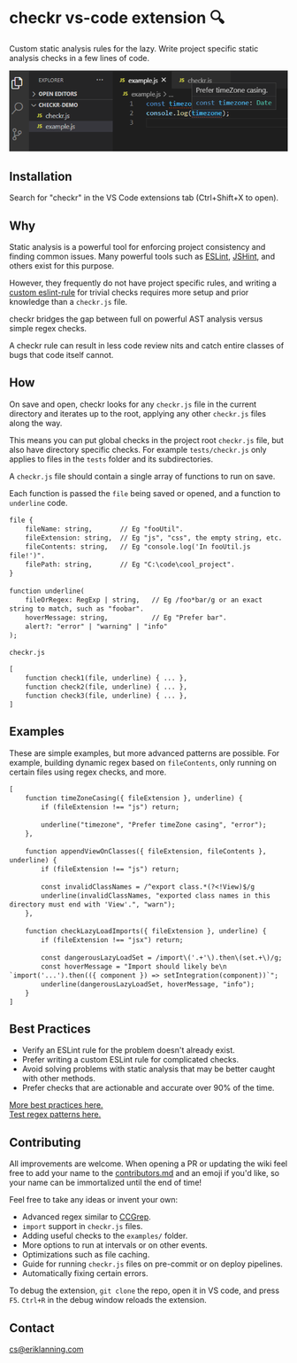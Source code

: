 # checkr vs-code extension 🔍

Custom static analysis rules for the lazy. Write project specific static analysis checks in a few lines of code.

![Screenshot in action](https://github.com/ELanning/checkr/blob/master/images/demo.png)

## Installation

Search for "checkr" in the VS Code extensions tab (Ctrl+Shift+X to open).

## Why

Static analysis is a powerful tool for enforcing project consistency and finding common issues. Many powerful tools such as [ESLint](https://eslint.org/), [JSHint](https://jshint.com/), and others exist for this purpose.

However, they frequently do not have project specific rules, and writing a [custom eslint-rule](https://eslint.org/docs/developer-guide/working-with-rules) for trivial checks requires more setup and prior knowledge than a `checkr.js` file.

checkr bridges the gap between full on powerful AST analysis versus simple regex checks.

A checkr rule can result in less code review nits and catch entire classes of bugs that code itself cannot.

## How

On save and open, checkr looks for any `checkr.js` file in the current directory and iterates up to the root, applying any other `checkr.js` files along the way.

This means you can put global checks in the project root `checkr.js` file, but also have directory specific checks. For example `tests/checkr.js` only applies to files in the `tests` folder and its subdirectories.

A `checkr.js` file should contain a single array of functions to run on save.

Each function is passed the `file` being saved or opened, and a function to `underline` code.

```
file {
    fileName: string,       // Eg "fooUtil".
    fileExtension: string,  // Eg "js", "css", the empty string, etc.
    fileContents: string,   // Eg "console.log('In fooUtil.js file!')".
    filePath: string,       // Eg "C:\code\cool_project".
}

function underline(
    fileOrRegex: RegExp | string,   // Eg /foo*bar/g or an exact string to match, such as "foobar".
    hoverMessage: string,           // Eg "Prefer bar".
    alert?: "error" | "warning" | "info"
);
```

`checkr.js`

```
[
    function check1(file, underline) { ... },
    function check2(file, underline) { ... },
    function check3(file, underline) { ... },
]
```

## Examples

These are simple examples, but more advanced patterns are possible. For example, building dynamic regex based on `fileContents`, only running on certain files using regex checks, and more.

```
[
    function timeZoneCasing({ fileExtension }, underline) {
        if (fileExtension !== "js") return;

        underline("timezone", "Prefer timeZone casing", "error");
    },

    function appendViewOnClasses({ fileExtension, fileContents }, underline) {
        if (fileExtension !== "js") return;

        const invalidClassNames = /^export class.*(?<!View)$/g
        underline(invalidClassNames, "exported class names in this directory must end with 'View'.", "warn");
    },

    function checkLazyLoadImports({ fileExtension }, underline) {
        if (fileExtension !== "jsx") return;

        const dangerousLazyLoadSet = /import\('.+'\).then\(set.+\)/g;
        const hoverMessage = "Import should likely be\n `import('...').then(({ component }) => setIntegration(component))`";
        underline(dangerousLazyLoadSet, hoverMessage, "info");
    }
]
```

## Best Practices

- Verify an ESLint rule for the problem doesn't already exist.
- Prefer writing a custom ESLint rule for complicated checks.
- Avoid solving problems with static analysis that may be better caught with other methods.
- Prefer checks that are actionable and accurate over 90% of the time.

[More best practices here.](https://cacm.acm.org/magazines/2018/4/226371-lessons-from-building-static-analysis-tools-at-google/fulltext)  
[Test regex patterns here.](https://www.regextester.com)

## Contributing

All improvements are welcome. When opening a PR or updating the wiki feel free to add your name to the [contributors.md](contributors.md) and an emoji if you'd like, so your name can be immortalized until the end of time!

Feel free to take any ideas or invent your own:

- Advanced regex similar to [CCGrep](https://github.com/yuy-m/CCGrep).
- `import` support in `checkr.js` files.
- Adding useful checks to the `examples/` folder.
- More options to run at intervals or on other events.
- Optimizations such as file caching.
- Guide for running `checkr.js` files on pre-commit or on deploy pipelines.
- Automatically fixing certain errors.

To debug the extension, `git clone` the repo, open it in VS code, and press `F5`. `Ctrl+R` in the debug window reloads the extension.

## Contact

cs@eriklanning.com
